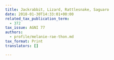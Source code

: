 ```yaml
---
title: Jackrabbit, Lizard, Rattlesnake, Saguaro
date: 2018-01-30T14:33:01+00:00
related_tax_publication_term:
  - 372
tax_issue: AGNI 77
authors:
  - profile/melanie-rae-thon.md
tax_format: Print
translators: []

---
```

